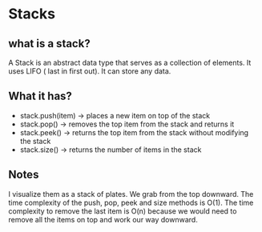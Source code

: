 # Stacks

## what is a stack?
A Stack is an abstract data type that serves as a collection of elements. It uses LIFO ( last in first out).
It can store any data.

## What it has?

* stack.push(item) -> places a new item on top of the stack
* stack.pop() -> removes the top item from the stack and returns it
* stack.peek() -> returns the top item from the stack without modifying the stack
* stack.size() -> returns the number of items in the stack

## Notes
I visualize them as a stack of plates. We grab from the top downward. The time complexity of the push, pop, peek and size methods
is O(1). The time complexity to remove the last item is O(n) because we would need to remove all the items on top and work
our way downward.




